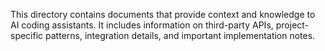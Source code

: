 This directory contains documents that provide context and knowledge to AI coding assistants. It includes information on third-party APIs, project-specific patterns, integration details, and important implementation notes.